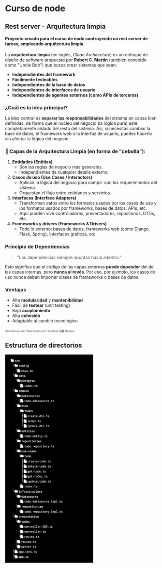 # Curso de node 

## Rest server - Arquitectura limpia

#### Proyecto creado para el curso de node contruyendo un rest server de tareas, empleando arquitectura limpia.

La **arquitectura limpia** (en inglés, *Clean Architecture*) es un enfoque de diseño de software propuesto por **Robert C. Martin** (también conocido como "Uncle Bob") que busca crear sistemas que sean:

- **Independientes del framework**
- **Fácilmente testeables**
- **Independientes de la base de datos**
- **Independientes de interfaces de usuario**
- **Independientes de agentes externos (como APIs de terceros)**

### ¿Cuál es la idea principal?

La idea central es **separar las responsabilidades** del sistema en capas bien definidas, de forma que el núcleo del negocio (la lógica pura) esté completamente aislado del resto del sistema. Así, si necesitas cambiar la base de datos, el framework web o la interfaz de usuario, puedes hacerlo sin afectar la lógica del negocio.

### 🧅 Capas de la Arquitectura Limpia (en forma de "cebolla"):

1. **Entidades (Entities)**
   - Son las reglas de negocio más generales.
   - Independientes de cualquier detalle externo.
2. **Casos de uso (Use Cases / Interactors)**
   - Aplican la lógica del negocio para cumplir con los requerimientos del sistema.
   - Orquestan el flujo entre entidades y servicios.
3. **Interfaces (Interface Adapters)**
   - Transforman datos entre los formatos usados por los casos de uso y los formatos usados por frameworks, bases de datos, APIs, etc.
   - Aquí pueden vivir controladores, presentadores, repositorios, DTOs, etc.
4. **Frameworks y drivers (Frameworks & Drivers)**
   - Todo lo externo: bases de datos, frameworks web (como Django, Flask, Spring), interfaces gráficas, etc.

### Principio de Dependencias

> "Las dependencias siempre apuntan hacia adentro."

Esto significa que el código de las capas externas **puede depender** del de las capas internas, pero **nunca al revés**. Por eso, por ejemplo, los casos de uso nunca deben importar clases de frameworks o bases de datos.

### Ventajas

- Alta **modularidad** y **mantenibilidad**
- Fácil de **testear** (unit testing)
- Bajo **acoplamiento**
- Alta **cohesión**
- Adaptable al cambio tecnológico

<img src="https://miro.medium.com/v2/resize:fit:1400/1*gNMlCdPkghf_2F8v3MGtqA.png" alt="Introducción a las “Clean Architectures” | by Diego C🧑‍💻🧢 | Medium" style="zoom:50%;" />

## Estructura de directorios

<img src="./dirstructure.png" alt="dirstructure" style="zoom:67%;" />



